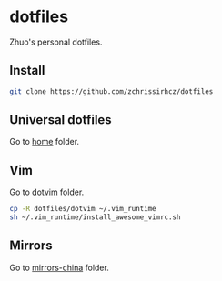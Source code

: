# dotfiles

Zhuo's personal dotfiles.

## Install
```bash
git clone https://github.com/zchrissirhcz/dotfiles
```

## Universal dotfiles

Go to [home](home) folder.


## Vim
Go to [dotvim](dotvim) folder.
```bash
cp -R dotfiles/dotvim ~/.vim_runtime
sh ~/.vim_runtime/install_awesome_vimrc.sh
```

## Mirrors
Go to [mirrors-china](mirrors-china) folder.
